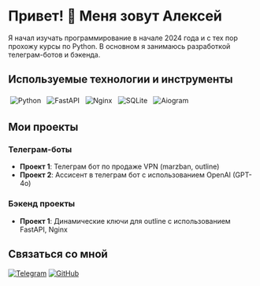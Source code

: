 # Привет! 👋 Меня зовут Алексей

Я начал изучать программирование в начале 2024 года и с тех пор прохожу курсы по Python. В основном я занимаюсь разработкой телеграм-ботов и бэкенда. 

## Используемые технологии и инструменты

<p align="left">
  <img src="https://img.icons8.com/fluency/48/000000/python.png" alt="Python" style="vertical-align:top; margin:4px"/>
  <img src="https://img.icons8.com/color/48/000000/fastapi.png" alt="FastAPI" style="vertical-align:top; margin:4px"/>
  <img src="https://img.icons8.com/color/48/000000/nginx.png" alt="Nginx" style="vertical-align:top; margin:4px"/>
  <img src="https://img.icons8.com/color/48/000000/sqlite.png" alt="SQLite" style="vertical-align:top; margin:4px"/>
  <img src="https://img.icons8.com/color/48/000000/telegram-app.png" alt="Aiogram" style="vertical-align:top; margin:4px"/>
</p>

## Мои проекты

### Телеграм-боты
- **Проект 1**: Телеграм бот по продаже VPN (marzban, outline)
- **Проект 2**: Ассисент в телеграм бот с использованием OpenAI (GPT-4o)

### Бэкенд проекты
- **Проект 1**: Динамические ключи для outline с использованием FastAPI, Nginx

## Связаться со мной

[![Telegram](https://img.shields.io/badge/Telegram-2CA5E0?style=for-the-badge&logo=telegram&logoColor=white)](https://t.me/aleshinson)
[![GitHub](https://img.shields.io/badge/GitHub-181717?style=for-the-badge&logo=github&logoColor=white)](https://github.com/aleshinson)
